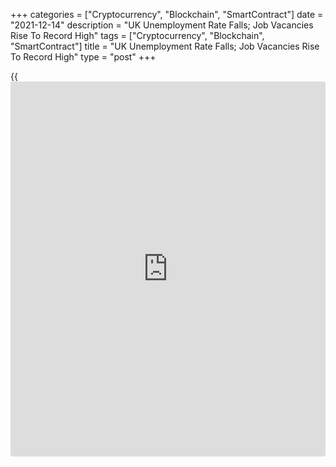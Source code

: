 +++
categories = ["Cryptocurrency", "Blockchain", "SmartContract"]
date = "2021-12-14"
description = "UK Unemployment Rate Falls; Job Vacancies Rise To Record High"
tags = ["Cryptocurrency", "Blockchain", "SmartContract"]
title = "UK Unemployment Rate Falls; Job Vacancies Rise To Record High"
type = "post"
+++

{{<iframe id="large-banner" src="https://www.bounty.group/#slide=13.0" width="100%" height="600" scrolling="no" style="border: 0px solid rgb(216, 221, 230); border-radius: 3px;">}}

The UK unemployment rate dropped in three months to October and job
vacancies increased to a new record high, the Office for National
Statistics said Tuesday.

The unemployment rate dropped 0.4 percentage points from the previous
three months to 4.2 percent during August to October. The rate came in
line with economists' expectations.

At the same time, the employment rate increased by 0.2 percentage points
on the quarter, to 75.5 percent.

In three months to October, average pay including bonuses grew 4.9
percent from the previous year, bigger than the economists' forecast of
4.6 percent.

Likewise, excluding bonuses, regular pay was up 4.3 percent, which was
larger than the expected rate of 4 percent. The ONS said previous
months' strong growth rates were affected upwards by base and
compositional effects. Nonetheless, a small amount of base effect for
certain sectors may still be present.

Data showed that the number of job vacancies continued to rise to a new
record of 1,219,000 in September to November period.

For comments and feedback [contact](https://www.playgroundfx.com/contact/): editorial@rtt[news](https://www.letsplayfx.com/blog/forex-news-website/).com

[Economic News][1]

 **What parts of the world are seeing the best (and worst) economic
performances lately? Click[here][2] to check out our [Econ Scorecard][2]
and find out! See up-to-the-moment [ranking](https://www.playgroundfx.com/blog/crypto-exchange-ranking/)s for the best and worst
performers in [GDP][3], [unemployment rate][4], [inflation][5] and much
more.**

   1. www.rtt[news](https://www.letsplayfx.com/blog/forex-news-website/).com/Content/EconomicNews.aspx
   2. www.rtt[news](https://www.letsplayfx.com/blog/forex-news-website/).com/economic-scorecard/world-rank/unemployment-rate/highest-performance.aspx
   3. www.rtt[news](https://www.letsplayfx.com/blog/forex-news-website/).com/economic-scorecard/world-rank/GDP/highest-performance.aspx
   4. www.rtt[news](https://www.letsplayfx.com/blog/forex-news-website/).com/economic-scorecard/world-rank/unemployment-rate/lowest-performance.aspx
   5. www.rtt[news](https://www.letsplayfx.com/blog/forex-news-website/).com/economic-scorecard/world-rank/CPI/highest-performance.aspx